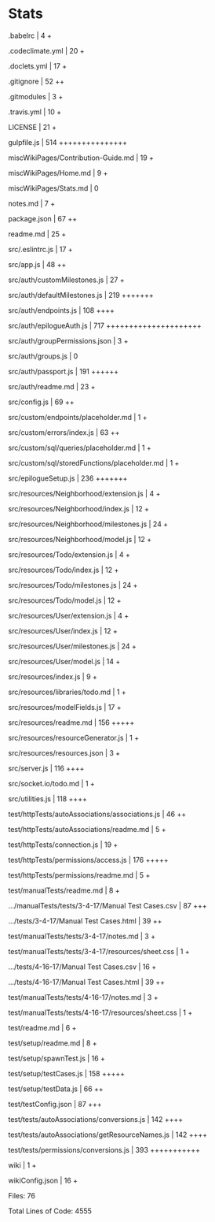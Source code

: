 # Stats

 .babelrc                                           |   4 +

 .codeclimate.yml                                   |  20 +

 .doclets.yml                                       |  17 +

 .gitignore                                         |  52 ++

 .gitmodules                                        |   3 +

 .travis.yml                                        |  10 +

 LICENSE                                            |  21 +

 gulpfile.js                                        | 514 +++++++++++++++

 miscWikiPages/Contribution-Guide.md                |  19 +

 miscWikiPages/Home.md                              |   9 +

 miscWikiPages/Stats.md                             |   0

 notes.md                                           |   7 +

 package.json                                       |  67 ++

 readme.md                                          |  25 +

 src/.eslintrc.js                                   |  17 +

 src/app.js                                         |  48 ++

 src/auth/customMilestones.js                       |  27 +

 src/auth/defaultMilestones.js                      | 219 +++++++

 src/auth/endpoints.js                              | 108 ++++

 src/auth/epilogueAuth.js                           | 717 +++++++++++++++++++++

 src/auth/groupPermissions.json                     |   3 +

 src/auth/groups.js                                 |   0

 src/auth/passport.js                               | 191 ++++++

 src/auth/readme.md                                 |  23 +

 src/config.js                                      |  69 ++

 src/custom/endpoints/placeholder.md                |   1 +

 src/custom/errors/index.js                         |  63 ++

 src/custom/sql/queries/placeholder.md              |   1 +

 src/custom/sql/storedFunctions/placeholder.md      |   1 +

 src/epilogueSetup.js                               | 236 +++++++

 src/resources/Neighborhood/extension.js            |   4 +

 src/resources/Neighborhood/index.js                |  12 +

 src/resources/Neighborhood/milestones.js           |  24 +

 src/resources/Neighborhood/model.js                |  12 +

 src/resources/Todo/extension.js                    |   4 +

 src/resources/Todo/index.js                        |  12 +

 src/resources/Todo/milestones.js                   |  24 +

 src/resources/Todo/model.js                        |  12 +

 src/resources/User/extension.js                    |   4 +

 src/resources/User/index.js                        |  12 +

 src/resources/User/milestones.js                   |  24 +

 src/resources/User/model.js                        |  14 +

 src/resources/index.js                             |   9 +

 src/resources/libraries/todo.md                    |   1 +

 src/resources/modelFields.js                       |  17 +

 src/resources/readme.md                            | 156 +++++

 src/resources/resourceGenerator.js                 |   1 +

 src/resources/resources.json                       |   3 +

 src/server.js                                      | 116 ++++

 src/socket.io/todo.md                              |   1 +

 src/utilities.js                                   | 118 ++++

 test/httpTests/autoAssociations/associations.js    |  46 ++

 test/httpTests/autoAssociations/readme.md          |   5 +

 test/httpTests/connection.js                       |  19 +

 test/httpTests/permissions/access.js               | 176 +++++

 test/httpTests/permissions/readme.md               |   5 +

 test/manualTests/readme.md                         |   8 +

 .../manualTests/tests/3-4-17/Manual Test Cases.csv |  87 +++

 .../tests/3-4-17/Manual Test Cases.html            |  39 ++

 test/manualTests/tests/3-4-17/notes.md             |   3 +

 test/manualTests/tests/3-4-17/resources/sheet.css  |   1 +

 .../tests/4-16-17/Manual Test Cases.csv            |  16 +

 .../tests/4-16-17/Manual Test Cases.html           |  39 ++

 test/manualTests/tests/4-16-17/notes.md            |   3 +

 test/manualTests/tests/4-16-17/resources/sheet.css |   1 +

 test/readme.md                                     |   6 +

 test/setup/readme.md                               |   8 +

 test/setup/spawnTest.js                            |  16 +

 test/setup/testCases.js                            | 158 +++++

 test/setup/testData.js                             |  66 ++

 test/testConfig.json                               |  87 +++

 test/tests/autoAssociations/conversions.js         | 142 ++++

 test/tests/autoAssociations/getResourceNames.js    | 142 ++++

 test/tests/permissions/conversions.js              | 393 +++++++++++

 wiki                                               |   1 +

 wikiConfig.json                                    |  16 +

Files: 76

Total Lines of Code: 4555